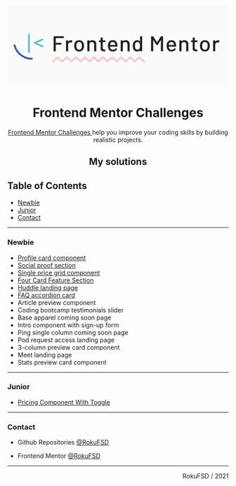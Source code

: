 ![portada frontend mentor](assets/portada.png)


<h1 align= "center">Frontend Mentor Challenges</h1>

<div align="center">
    <p>    
    <a href="https://www.frontendmentor.io/challenges">
      Frontend Mentor Challenges
    </a></span>
     help you improve your coding skills by building realistic projects.
    </p>
</div>

<div>
<h2 align= "center">My solutions</h2>
</div>

## Table of Contents
- [Newbie](#newbie) 
- [Junior](#junior)  
- [Contact](#contact)

---

### Newbie

- [Profile card component](https://github.com/Aman-sgz/profile-card)
- [Social proof section](https://github.com/Aman-sgz/social-proof-section)
- [Single price grid component](https://github.com/Aman-sgz/single-price-grid-component)
- [Four Card Feature Section](https://github.com/Aman-sgz/four-card-feature-section)
- [Huddle landing page](https://github.com/Aman-sgz/Huddle-landing-page)
- [FAQ accordion card](https://github.com/Aman-sgz/faq-accordion-card-main)
- Article preview component
- Coding bootcamp testimonials slider
- Base apparel coming soon page
- Intro component with sign-up form
- Ping single column coming soon page
- Pod request access landing page
- 3-column preview card component
- Meet landing page
- Stats preview card component


---
### Junior

- [Pricing Component With Toggle](https://github.com/Aman-sgz/Pricing-Component-With-Toggle)

---

###  Contact

- Github Repositories [@RokuFSD](https://github.com/Aman-sgz/)

- Frontend Mentor [@RokuFSD](https://www.frontendmentor.io/profile/Aman-sgz)

---
<div align="right">
    RokuFSD / 2021
</div>


